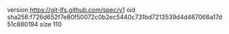 version https://git-lfs.github.com/spec/v1
oid sha256:f726d652f7e80f50072c0b2ec5440c731bd7213539d4d467066a17d51c880194
size 110
